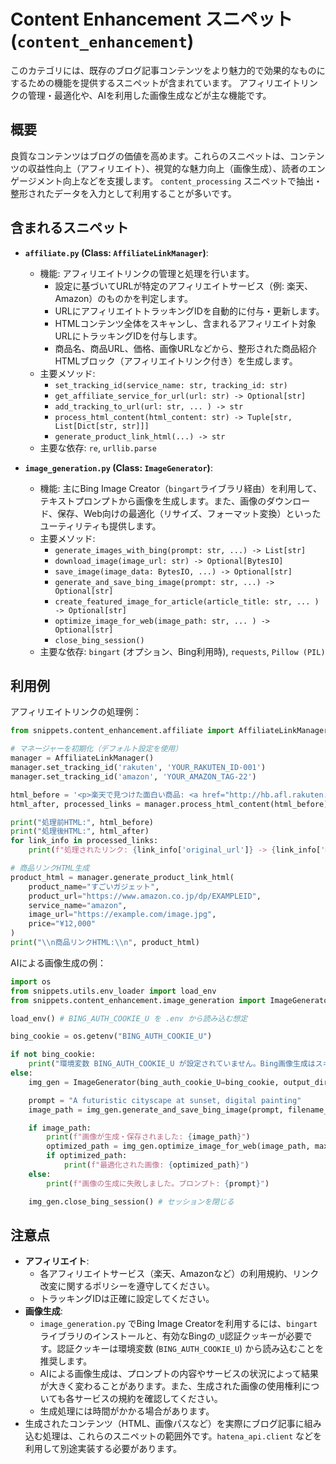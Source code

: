 # Content Enhancement スニペット (`content_enhancement`)

このカテゴリには、既存のブログ記事コンテンツをより魅力的で効果的なものにするための機能を提供するスニペットが含まれています。
アフィリエイトリンクの管理・最適化や、AIを利用した画像生成などが主な機能です。

## 概要

良質なコンテンツはブログの価値を高めます。これらのスニペットは、コンテンツの収益性向上（アフィリエイト）、視覚的な魅力向上（画像生成）、読者のエンゲージメント向上などを支援します。
`content_processing` スニペットで抽出・整形されたデータを入力として利用することが多いです。

## 含まれるスニペット

*   **`affiliate.py` (Class: `AffiliateLinkManager`)**:
    *   機能: アフィリエイトリンクの管理と処理を行います。
        *   設定に基づいてURLが特定のアフィリエイトサービス（例: 楽天、Amazon）のものかを判定します。
        *   URLにアフィリエイトトラッキングIDを自動的に付与・更新します。
        *   HTMLコンテンツ全体をスキャンし、含まれるアフィリエイト対象URLにトラッキングIDを付与します。
        *   商品名、商品URL、価格、画像URLなどから、整形された商品紹介HTMLブロック（アフィリエイトリンク付き）を生成します。
    *   主要メソッド:
        *   `set_tracking_id(service_name: str, tracking_id: str)`
        *   `get_affiliate_service_for_url(url: str) -> Optional[str]`
        *   `add_tracking_to_url(url: str, ... ) -> str`
        *   `process_html_content(html_content: str) -> Tuple[str, List[Dict[str, str]]]`
        *   `generate_product_link_html(...) -> str`
    *   主要な依存: `re`, `urllib.parse`

*   **`image_generation.py` (Class: `ImageGenerator`)**:
    *   機能: 主にBing Image Creator（`bingart`ライブラリ経由）を利用して、テキストプロンプトから画像を生成します。また、画像のダウンロード、保存、Web向けの最適化（リサイズ、フォーマット変換）といったユーティリティも提供します。
    *   主要メソッド:
        *   `generate_images_with_bing(prompt: str, ...) -> List[str]`
        *   `download_image(image_url: str) -> Optional[BytesIO]`
        *   `save_image(image_data: BytesIO, ...) -> Optional[str]`
        *   `generate_and_save_bing_image(prompt: str, ...) -> Optional[str]`
        *   `create_featured_image_for_article(article_title: str, ... ) -> Optional[str]`
        *   `optimize_image_for_web(image_path: str, ... ) -> Optional[str]`
        *   `close_bing_session()`
    *   主要な依存: `bingart` (オプション、Bing利用時), `requests`, `Pillow (PIL)`

## 利用例

アフィリエイトリンクの処理例：

```python
from snippets.content_enhancement.affiliate import AffiliateLinkManager

# マネージャーを初期化（デフォルト設定を使用）
manager = AffiliateLinkManager()
manager.set_tracking_id('rakuten', 'YOUR_RAKUTEN_ID-001')
manager.set_tracking_id('amazon', 'YOUR_AMAZON_TAG-22')

html_before = '<p>楽天で見つけた面白い商品: <a href="http://hb.afl.rakuten.co.jp/hgc/someproduct">コレ</a></p>'
html_after, processed_links = manager.process_html_content(html_before)

print("処理前HTML:", html_before)
print("処理後HTML:", html_after)
for link_info in processed_links:
    print(f"処理されたリンク: {link_info['original_url']} -> {link_info['modified_url']}")

# 商品リンクHTML生成
product_html = manager.generate_product_link_html(
    product_name="すごいガジェット",
    product_url="https://www.amazon.co.jp/dp/EXAMPLEID",
    service_name="amazon",
    image_url="https://example.com/image.jpg",
    price="¥12,000"
)
print("\\n商品リンクHTML:\\n", product_html)
```

AIによる画像生成の例：

```python
import os
from snippets.utils.env_loader import load_env
from snippets.content_enhancement.image_generation import ImageGenerator

load_env() # BING_AUTH_COOKIE_U を .env から読み込む想定

bing_cookie = os.getenv("BING_AUTH_COOKIE_U")

if not bing_cookie:
    print("環境変数 BING_AUTH_COOKIE_U が設定されていません。Bing画像生成はスキップされます。")
else:
    img_gen = ImageGenerator(bing_auth_cookie_U=bing_cookie, output_dir="./generated_images_example")

    prompt = "A futuristic cityscape at sunset, digital painting"
    image_path = img_gen.generate_and_save_bing_image(prompt, filename_prefix="cityscape")

    if image_path:
        print(f"画像が生成・保存されました: {image_path}")
        optimized_path = img_gen.optimize_image_for_web(image_path, max_width=800, output_format="WEBP")
        if optimized_path:
            print(f"最適化された画像: {optimized_path}")
    else:
        print(f"画像の生成に失敗しました。プロンプト: {prompt}")

    img_gen.close_bing_session() # セッションを閉じる
```

## 注意点

*   **アフィリエイト**:
    *   各アフィリエイトサービス（楽天、Amazonなど）の利用規約、リンク改変に関するポリシーを遵守してください。
    *   トラッキングIDは正確に設定してください。
*   **画像生成**:
    *   `image_generation.py` でBing Image Creatorを利用するには、`bingart`ライブラリのインストールと、有効なBingの`_U`認証クッキーが必要です。認証クッキーは環境変数 (`BING_AUTH_COOKIE_U`) から読み込むことを推奨します。
    *   AIによる画像生成は、プロンプトの内容やサービスの状況によって結果が大きく変わることがあります。また、生成された画像の使用権利についても各サービスの規約を確認してください。
    *   生成処理には時間がかかる場合があります。
*   生成されたコンテンツ（HTML、画像パスなど）を実際にブログ記事に組み込む処理は、これらのスニペットの範囲外です。`hatena_api.client` などを利用して別途実装する必要があります。
